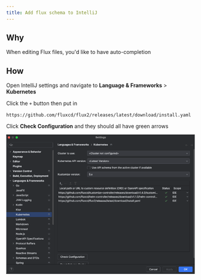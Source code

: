 ```yaml
---
title: Add flux schema to IntelliJ
---
```


## Why

When editing Flux files, you'd like to have auto-completion

## How

Open IntelliJ settings and navigate to **Language & Frameworks** > **Kubernetes**

Click the `+` button then put in

```text
https://github.com/fluxcd/flux2/releases/latest/download/install.yaml
```

Click **Check Configuration** and they should all have green arrows

![img.png](../../assets/add-flux-schemas-to-intellij.png)
